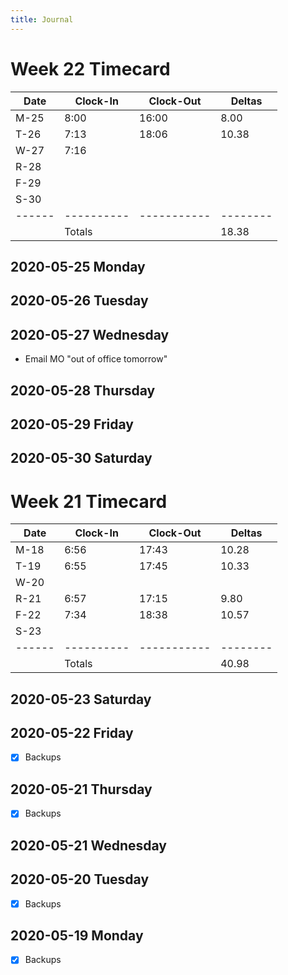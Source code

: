 ```yaml
---
title: Journal
---
```

# Week 22 Timecard

| Date | Clock-In | Clock-Out | Deltas |
|------|----------|-----------|--------|
| M-25 |  8:00    |  16:00    |   8.00 |
| T-26 |  7:13    |  18:06    |  10.38 |
| W-27 |  7:16    |           |        |
| R-28 |          |           |        |
| F-29 |          |           |        |
| S-30 |          |           |        |
|------|----------|-----------|--------|
|      | Totals   |           |  18.38 |

## 2020-05-25 Monday
## 2020-05-26 Tuesday
## 2020-05-27 Wednesday

- Email MO "out of office tomorrow"

## 2020-05-28 Thursday
## 2020-05-29 Friday
## 2020-05-30 Saturday

# Week 21 Timecard

| Date | Clock-In | Clock-Out | Deltas |
|------|----------|-----------|--------|
| M-18 |  6:56    |  17:43    |  10.28 |
| T-19 |  6:55    |  17:45    |  10.33 |
| W-20 |          |           |        |
| R-21 |  6:57    |  17:15    |   9.80 |
| F-22 |  7:34    |  18:38    |  10.57 |
| S-23 |          |           |        |
|------|----------|-----------|--------|
|      | Totals   |           |  40.98 |

## 2020-05-23 Saturday
## 2020-05-22 Friday

- [X] Backups

## 2020-05-21 Thursday

- [X] Backups

## 2020-05-21 Wednesday
## 2020-05-20 Tuesday

- [X] Backups

## 2020-05-19 Monday

- [X] Backups 
